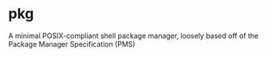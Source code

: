 # pkg
A minimal POSIX-compliant shell package manager, loosely based off of the Package Manager Specification (PMS)
